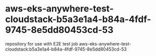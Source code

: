 # aws-eks-anywhere-test-cloudstack-b5a3e1a4-b84a-4fdf-9745-8e5dd80453cd-53
repository for use with E2E test job aws-eks-anywhere-test-cloudstack:b5a3e1a4-b84a-4fdf-9745-8e5dd80453cd-53
